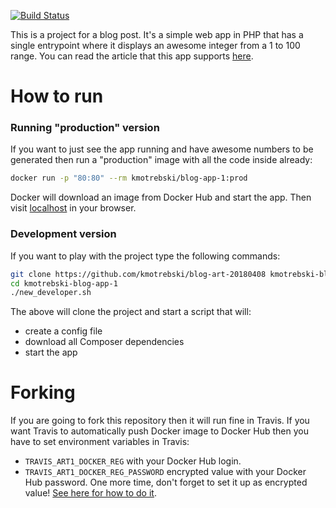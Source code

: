 [![Build Status](https://travis-ci.org/kmotrebski/blog-art-20180408.svg?branch=master)](https://travis-ci.org/kmotrebski/blog-art-20180408)

This is a project for a blog post. It's a simple web app in PHP that has a single entrypoint where it displays an awesome integer from a 1 to 100 range. You can read the article that this app supports [here]().

# How to run

### Running "production" version

If you want to just see the app running and have awesome numbers to be generated then run a "production" image with all the code inside already:
```bash
docker run -p "80:80" --rm kmotrebski/blog-app-1:prod
```
Docker will download an image from Docker Hub and start the app. Then visit [localhost](http://localhost) in your browser.

### Development version

If you want to play with the project type the following commands:

```bash
git clone https://github.com/kmotrebski/blog-art-20180408 kmotrebski-blog-app-1
cd kmotrebski-blog-app-1
./new_developer.sh
```
The above will clone the project and start a script that will:
- create a config file
- download all Composer dependencies 
- start the app

# Forking

If you are going to fork this repository then it will run fine in Travis. If you want Travis to automatically push Docker image to Docker Hub then you have to set environment variables in Travis:

- `TRAVIS_ART1_DOCKER_REG` with your Docker Hub login.
- `TRAVIS_ART1_DOCKER_REG_PASSWORD` encrypted value  with your Docker Hub password. One more time, don't forget to set it up as encrypted value! [See here for how to do it](link).

